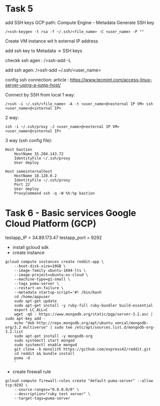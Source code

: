 # Task 5
add SSH keys
GCP path: Compute Engine - Metadata
Generate SSH key
```
/>ssh-keygen -t rsa -f ~/.ssh/<file_name> -C <user_name> -P ""
```
Create VM instance wit h external IP address

add ssh key to Metadata -> SSH keys

checkk ssh agen :
/>ssh-add -L

add ssh agen:
/>ssh-add ~/.ssh/<user_name>

config ssh connection:
article : https://www.tecmint.com/access-linux-server-using-a-jump-host/

Connect by SSH from local
1 way:
```
/>ssh -i ~/.ssh/<file_name> -A -t <user_name>@<external IP VM> ssh <user_name>@<internal IP>
```
2 way:
```
ssh -i ~/.ssh/proxy -J <user_name>@<external IP VM> <user_name>@<internal IP>
```
3 way (ssh config file):
```
Host bastion
	HostName 35.204.143.72
	IdentityFile ~/.ssh/proxy
	User deploy

Host someinternalhost
	HostName 10.128.0.2
	IdentityFile ~/.ssh/proxy
	Port 22
	User deploy
	ProxyCommand ssh -q -W %h:%p bastion
```

# Task 6 - Basic services Google Cloud Platform (GCP)
testapp_IP = 34.89.173.47
testapp_port = 9292

- install gcloud sdk
- create instance 
```
gcloud compute instances create reddit-app \
	--boot-disk-size=10GB \
	--image-family ubuntu-1604-lts \
	--image-project=ubuntu-os-cloud \
	--machine-type=g1-small \
	--tags puma-server \
	--restart-on-failure \
	--metadata startup-script='#! /bin/bash
	cd /home/appuser
	sudo apt-get update	
	sudo apt-get install -y ruby-full ruby-bundler build-essential
	export LC_ALL=C
	wget -qO - https://www.mongodb.org/static/pgp/server-3.2.asc | sudo apt-key add -
	echo "deb http://repo.mongodb.org/apt/ubuntu xenial/mongodb-org/3.2 multiverse" | sudo tee /etc/apt/sources.list.d/mongodb-org-3.2.list
	sudo apt-get install -y mongodb-org
	sudo systemctl start mongod
	sudo systemctl enable mongod
	git clone -b monolith https://github.com/express42/reddit.git
	cd reddit && bundle install
	puma -d
	'
```
- create firewall rule
```
gcloud compute firewall-rules create "default-puma-server" --allow tcp:9292 \
	--source-ranges="0.0.0.0/0" \
	--description="ruby test server" \
	--target-tags=puma-server
```